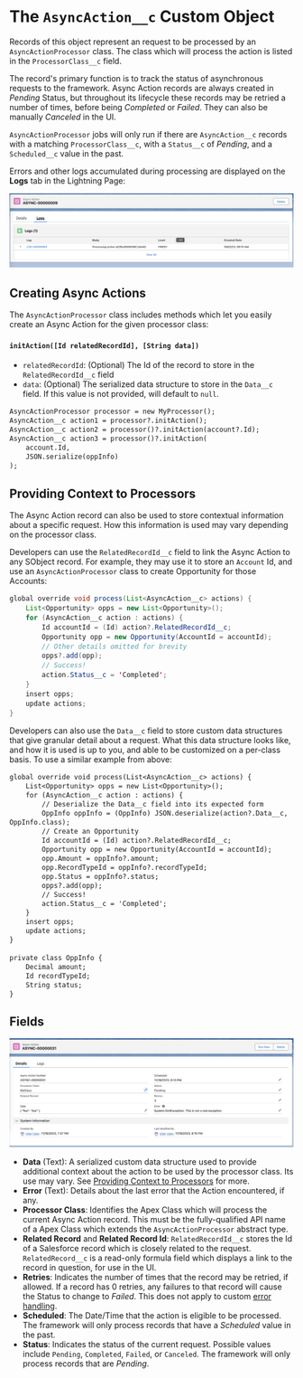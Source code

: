 # The `AsyncAction__c` Custom Object

Records of this object represent an request to be processed by an `AsyncActionProcessor` class. The class which will process the action is listed in the `ProcessorClass__c` field.

The record's primary function is to track the status of asynchronous requests to the framework. Async Action records are always created in _Pending_ Status, but throughout its lifecycle these records may be retried a number of times, before being _Completed_ or _Failed_. They can also be manually _Canceled_ in the UI.

`AsyncActionProcessor` jobs will only run if there are `AsyncAction__c` records with a matching `ProcessorClass__c`, with a `Status__c` of _Pending_, and a `Scheduled__c` value in the past.

Errors and other logs accumulated during processing are displayed on the **Logs** tab in the Lightning Page:

![Logs on an Async Action](/media/asyncactionlogs.png)

## Creating Async Actions

The `AsyncActionProcessor` class includes methods which let you easily create an Async Action for the given processor class:

#### `initAction([Id relatedRecordId], [String data])`

-   `relatedRecordId`: (Optional) The Id of the record to store in the `RelatedRecordId__c` field
-   `data`: (Optional) The serialized data structure to store in the `Data__c` field. If this value is not provided, will default to `null`.

```
AsyncActionProcessor processor = new MyProcessor();
AsyncAction__c action1 = processor?.initAction();
AsyncAction__c action2 = processor()?.initAction(account?.Id);
AsyncAction__c action3 = processor()?.initAction(
    account.Id,
    JSON.serialize(oppInfo)
);
```

## Providing Context to Processors

The Async Action record can also be used to store contextual information about a specific request. How this information is used may vary depending on the processor class.

Developers can use the `RelatedRecordId__c` field to link the Async Action to any SObject record. For example, they may use it to store an `Account` Id, and use an `AsyncActionProcessor` class to create Opportunity for those Accounts:

```java
global override void process(List<AsyncAction__c> actions) {
    List<Opportunity> opps = new List<Opportunity>();
    for (AsyncAction__c action : actions) {
        Id accountId = (Id) action?.RelatedRecordId__c;
        Opportunity opp = new Opportunity(AccountId = accountId);
        // Other details omitted for brevity
        opps?.add(opp);
        // Success!
        action.Status__c = 'Completed';
    }
    insert opps;
    update actions;
}
```

Developers can also use the `Data__c` field to store custom data structures that give granular detail about a request. What this data structure looks like, and how it is used is up to you, and able to be customized on a per-class basis. To use a similar example from above:

```
global override void process(List<AsyncAction__c> actions) {
    List<Opportunity> opps = new List<Opportunity>();
    for (AsyncAction__c action : actions) {
        // Deserialize the Data__c field into its expected form
        OppInfo oppInfo = (OppInfo) JSON.deserialize(action?.Data__c, OppInfo.class);
        // Create an Opportunity
        Id accountId = (Id) action?.RelatedRecordId__c;
        Opportunity opp = new Opportunity(AccountId = accountId);
        opp.Amount = oppInfo?.amount;
        opp.RecordTypeId = oppInfo?.recordTypeId;
        opp.Status = oppInfo?.status;
        opps?.add(opp);
        // Success!
        action.Status__c = 'Completed';
    }
    insert opps;
    update actions;
}

private class OppInfo {
    Decimal amount;
    Id recordTypeId;
    String status;
}
```

## Fields

![The Async Action Custom Object](/media/sample_async_action.png)

-   **Data** (Text): A serialized custom data structure used to provide additional context about the action to be used by the processor class. Its use may vary. See [Providing Context to Processors](#providing-context-to-processors) for more.
-   **Error** (Text): Details about the last error that the Action encountered, if any. 
-   **Processor Class**: Identifies the Apex Class which will process the current Async Action record. This must be the fully-qualified API name of a Apex Class which extends the `AsyncActionProcessor` abstract type.
-   **Related Record** and **Related Record Id**: `RelatedRecordId__c` stores the Id of a Salesforce record which is closely related to the request. `RelatedRecord__c` is a read-only formula field which displays a link to the record in question, for use in the UI.
-   **Retries**: Indicates the number of times that the record may be retried, if allowed. If a record has 0 retries, any failures to that record will cause the Status to change to _Failed_. This does not apply to custom [error handling](/docs/ASYNCACTIONPROCESSOR.md#error-handling).
-   **Scheduled**: The Date/Time that the action is eligible to be processed. The framework will only process records that have a _Scheduled_ value in the past.
-   **Status**: Indicates the status of the current request. Possible values include `Pending`, `Completed`, `Failed`, or `Canceled`. The framework will only process records that are _Pending_.
